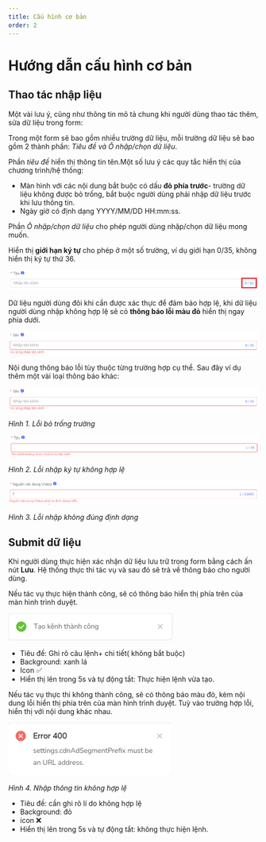 ```yaml
---
title: Cấu hình cơ bản
order: 2
---
```

# Hướng dẫn cấu hình cơ bản
## Thao tác nhập liệu
Một vài lưu ý, cũng như thông tin mô tả chung khi người dùng thao tác thêm, sửa dữ liệu trong form:

Trong một form sẽ bao gồm nhiều trường dữ liệu, mỗi trường dữ liệu sẽ bao gồm 2 thành phần: *Tiêu đề và Ô nhập/chọn dữ liệu*.

Phần *tiêu đề* hiển thị thông tin tên.Một số lưu ý các quy tắc hiển thị của chương trình/hệ thống: 
- Màn hình với các nội dung bắt buộc có dấu **đỏ phía trước**-  trường dữ liệu không được bỏ trống, bắt buộc người dùng phải nhập dữ liệu trước khi lưu thông tin.
- Ngày giờ có định dạng YYYY/MM/DD HH:mm:ss.

Phần *Ô nhập/chọn dữ liệu* cho phép người dùng nhập/chọn dữ liệu mong muốn. 

Hiển thị **giới hạn ký tự** cho phép ở một số trường, ví dụ giới hạn 0/35, không hiển thị ký tự thứ 36.

 ![](../image/field-limit-name.png)

Dữ liệu người dùng đôi khi cần được xác thực để đảm bảo hợp lệ, khi dữ liệu người dùng nhập không hợp lệ sẽ có **thông báo lỗi màu đỏ** hiển thị ngay phía dưới.

![](../image/error-field1.png)

Nội dung thông báo lỗi tùy thuộc từng trường hợp cụ thể. Sau đây ví dụ thêm một vài loại thông báo khác:

![](../image/error-field1.png)

*Hình 1. Lỗi bỏ trống trường* 

![](../image/error-field2.png)

*Hình 2. Lỗi nhập ký tự không hợp lệ* 

![](../image/error-field3.png)

*Hình 3. Lỗi nhập không đúng định dạng* 

## Submit dữ liệu
Khi người dùng thực hiện xác nhận dữ liệu lưu trữ trong form bằng cách ấn nút **Lưu**. Hệ thống thực thi tác vụ và sau đó sẽ trả về thông báo cho người dùng.

Nếu tác vụ thực hiện thành công, sẽ có thông báo hiển thị phía trên của màn hình trình duyệt.

![](..\image\notice-create-success.png)

* Tiêu đề: Ghi rõ câu lệnh+ chi tiết( không bắt buộc)
* Background: xanh lá
* Icon :white_check_mark:
* Hiển thị lên trong 5s và tự động tắt: Thực hiện lệnh vừa tạo.

Nếu tác vụ thực thi không thành công, sẽ có thông báo màu đỏ, kèm nội dung lỗi hiển thị phía trên của màn hình trình duyệt. Tuỳ vào trường hợp lỗi, hiển thị với nội dung khác nhau.

![](..\image\data-invalid.png) 

<!---
Chưa có hình này, bổ sung sau
-->

*Hình 4. Nhập thông tin không hợp lệ*


* Tiêu đề: cần ghi rõ lí do không hợp lệ
* Background: đỏ
* icon :x:
* Hiển thị lên trong 5s và tự động tắt: không thực hiện lệnh.

